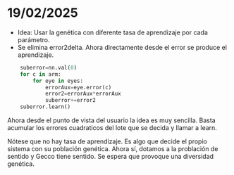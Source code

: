 # 19/02/2025
* Idea: Usar la genética con diferente tasa de aprendizaje por cada parámetro.
* Se elimina error2delta. Ahora directamente desde el error se produce el aprendizaje.

```python
    suberror=nn.val(0)
    for c in arm:
        for eye in eyes:
            errorAux=eye.error(c)
            error2=errorAux*errorAux
            suberror+=error2
    suberror.learn()
````
Ahora desde el punto de vista del usuario la idea es muy sencilla. Basta acumular los errores cuadraticos del lote que se decida y llamar a learn.

Nótese que no hay tasa de aprendizaje. Es algo que decide el propio sistema con su población genética.
Ahora sí, dotamos a la problación de sentido y Gecco tiene sentido. Se espera que provoque una diversidad genética.